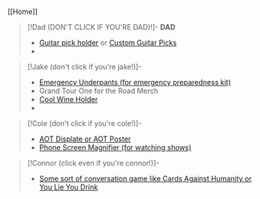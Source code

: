 
[[Home]]

> [!Dad (DON'T CLICK IF YOU'RE DAD)!]-
 > **DAD**
 > - [Guitar pick holder](https://www.etsy.com/listing/1620726900/guitar-pick-holder-dinosaur-stegosaurus?gpla=1&gao=1&) or [Custom Guitar Picks](https://www.amazon.com/Custom-Personalized-One-sided-Printing-printing/dp/B0D5YDXSQY/ref=sr_1_2_sspa?crid=1SJ8G98NGEGK8&dib=eyJ2IjoiMSJ9.KACX2KWSZnda9ULbG1z18CdS_aRjt_-WTInfZ9Am0PZCNQJDN-v0UoH76Y_Pm-L3fnwYsrqqZFarFCfOt7irRo8xjGigerjSIpVFLrzSAzyR-nKr0pqepELKD5ETLZf0tfaGFO2EbAOWIPfC75HJYH3We2zZ0lmP4qpWBeZM3e1jOGgHFdkMPW9ILPEl4WyXBFJkVgkxwoooBIJ9kBbpSw2F4jr5LDd15iDH_EFObZUH0D-4F2LWkPXK5YTVZFLA0CVlQtxov7cm4M6JgyV9soYSVftiKlLnGm2qRJc9fFc.zU7Ybl0-TAHtirz22fCKmhiTgZLNGClTwI5HPZC1VIk&dib_tag=se&keywords=custom%2Bguitar%2Bpicks&qid=1733215809&sprefix=custom%2Bguitar%2Bpick%2Caps%2C168&sr=8-2-spons&sp_csd=d2lkZ2V0TmFtZT1zcF9hdGY&th=1)
 > - 


> [!Jake (don't click if you're jake!)]-
 > - [Emergency Underpants (for emergency preparedness kit)](https://www.amazon.com/Accoutrements-12041-Emergency-Underpants/dp/B003DM3MN4/ref=sr_1_33?crid=QI39Y0VB99V3&dib=eyJ2IjoiMSJ9.YWVZRyvbb5aP41YVJ_HgIGbtN7QP0iUvYSKncsebLGxiNFhP3U9RhbiFFUN1hs2D85z3NVlqSEPdNjt4xGTJdBNHq8QI60IcRMcScKgbgNknkWyooxpggK6_QQMxUSRIFZvscaCpjDIJeqoO9rtvhJVH3_lLnI_Jf4SChmnlbYCQkn50MJUQcjXoPz3bMXsLn7CANTONrnq5-dqXgxM_htzJeaMrcgttBbwrZ7gOjYrznjSRN8nTaAJx7u6R3y6S6XC1nF0DAaOewdR3eYSsC3V_cs4UmDqs09Q3g3UZD5M.ckHqwYQ7QJghfUehwA17GifuaWzjy6do0RMR3LhuJQA&dib_tag=se&keywords=funny+gifts&qid=1733216106&sprefix=funny+gifts%2Caps%2C229&sr=8-33)
 > - Grand Tour One for the Road Merch
 > - [Cool Wine Holder](https://www.amazon.com/TBWHL-Novelty-Bottle-Holder-Floating/dp/B077TRYW7F/ref=sr_1_24?crid=3QW2PWMCT9SUS&dib=eyJ2IjoiMSJ9.ngmkaAV7xFDeLKBRi3-Tw0nDJ9CvyTe4dhLufoOm7bwhqqOQv7t-Gu7skww_4q7-dy9JTHTtGkoAJ3V2I9CLsHABINah2PbQjh_HgqR2KHTuXDJ0gkuqQBbX1r1pxZhAGlJM1x_N0oFblsdJk26EZtSFHH1cuxoOiTw0AgYPmuYs4aVB-qX9GT_Y5Qxxo8yVP9oQiCFywEhKIRF-u7h0IDKEyr4BRhIjIrNA99PncogbsJGb92x60e8-oJdvoX4UbOKxB3W6UhUU4zOUIBBo4BJPNi_00n99fXsYTPw8avE.3ifIklVoyfUApMGZJrZlRaH6QDWvzxAy-cr9jJqcsG0&dib_tag=se&keywords=wine%2Bholder&qid=1733375366&sprefix=wine%2Bholde%2Caps%2C127&sr=8-24&th=1)
 > - 

> [!Cole (don't click if you're cole!)]-
 > - [AOT Displate or AOT Poster](https://www.animetowncreations.com/products/metal-poster-attack-on-titan-the-final-season-metal-poster?currency=USD&utm_source=google&utm_medium=cpc&utm_campaign=Google%20Shopping&stkn=edf0aa0e047a&gad_source=1&gclid=Cj0KCQiAu8W6BhC-ARIsACEQoDBaAeb1nz3THrSnznEtBkQLCwRjPntcorsf1j1RN5-wNwD_PQO_QIwaAtINEALw_wcB)
 > - [Phone Screen Magnifier (for watching shows)](https://www.amazon.com/Screen-Magnifier-Magnifing-Projector-Enlarger/dp/B09DCXHGT8/ref=sr_1_12?crid=V78XFIE7L6EW&dib=eyJ2IjoiMSJ9.DKzZYJVC5roOgDEyBSQy9JZkbcoowD91PierpZV8tvZYuGoFhS-TEXmNaXBxiTPwK001AgEMVusr5NN5cVdfhWe4SvmRLSvuf2bT8FIPZi5sZRjRawT7OEeqd1tx8Yv3OVixqD2yygAE1ZAF5F4rEz3sb1jBJFhb1Tk6y3-IsIFJk-7YkxwOlUu8wgdrtVPdAYhROfCdxj6-AJUVJSiUogRJnEGTa3a1fIgoHpj3X_g.BuOb0dOs81IOsAGlfT3nVCo5oyqRXcpEDuOciQkXb80&dib_tag=se&keywords=phone%2Bscreen%2Bmagnifier&qid=1733467130&sprefix=phone%2Bscreen%2Bmagnifier%2Caps%2C141&sr=8-12&th=1#customerReviews)

> [!Connor (click even if you're connor!)]-
> - [Some sort of conversation game like Cards Against Humanity or You Lie You Drink](https://www.amazon.com/You-Lie-Drink-Drinking-People/dp/B0B2R4SV1G/ref=sr_1_1?crid=17WNTPUTW8T09&dib=eyJ2IjoiMSJ9.ViwA1qmAsTrYQ5tm8jSIzulaRurXOoEx7WGzs4GiNy66H6BPfmSNzk-9biBuiJnmic2fKQxji34uWsft-o9CmbTzSa_QN-57w30PgS56aBHk-63_Q7w96ON0F8o2TYWXUacfHg-bwwmA50xI0huAw0zNnXEA7uBN8lAMhTk7teIrnqyEsrYMAZLqBJ72bdBskRDtlXj_26yAvt0px1ccrhTqxdvdGSLF7KlIaJcSYnObsNnoszFyZNH3mnFLDsFJI65MKm0IqR0RitdBmXXK6Jjl4965FTzlVq93wp8hEXA.Ts6lQWVrMPVUak-vk1e-8pTFsRKmK-DWWpis-BWbuDg&dib_tag=se&keywords=you+laugh+you+drink&qid=1733467444&sprefix=you+laugh+you+drin%2Caps%2C102&sr=8-1)

